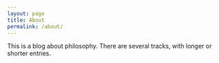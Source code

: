 ```yaml
---
layout: page
title: About
permalink: /about/
---
```


This is a blog about philosophy. There are several tracks, with longer or shorter entries. 

